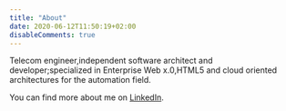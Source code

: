 ```yaml
---
title: "About"
date: 2020-06-12T11:50:19+02:00
disableComments: true
---
```


Telecom engineer,independent software architect and developer;specialized in Enterprise Web x.0,HTML5 and cloud oriented architectures for the automation field.<!--more-->

You can find more about me on [LinkedIn](http://it.linkedin.com/in/amufatti "My LinkedIn Profile").
